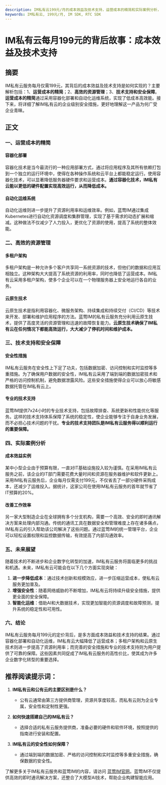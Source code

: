 ```yaml
---
description: IM私有云199元/月的成本效益及技术支持，运营成本的精简和实际案例分析，未来展望和结论。
keywords: IM私有云, 199元/月, IM SDK, RTC SDK
---
```

# IM私有云每月199元的背后故事：成本效益及技术支持

## 摘要

IM私有云服务每月仅需199元，其背后的成本效益及技术支持是如何实现的？主要解析包括：1、**运营成本的精简**；2、**高效的资源管理**；3、**技术支持和安全保障**。**运营成本的精简**通过采用容器化部署和自动化运维系统，实现了低成本高效能。接下来，将详细了解IM私有云的企业级别安全措施，更好地理解这一产品为何广受企业青睐。

## 正文

### 一、运营成本的精简

#### 容器化部署

容器化技术是当今最流行的一种应用部署方式，通过将应用程序及其所有依赖打包到一个独立的运行环境中，使得在各种操作系统和云平台上都能稳定运行。使用容器化技术，可以显著降低服务器硬件要求和运营成本。**通过容器化技术，IM私有云能以更低的硬件配置实现高效运行，从而降低成本。**

#### 自动化运维系统

自动化运维则进一步提升了资源利用率和运维效率。例如，蓝莺IM通过集成Kubernetes进行自动化资源调度和集群管理，实现了基于需求的动态扩展和缩减。这种做法不仅减少了人力投入，更优化了资源的使用，提高了系统的整体效能。

### 二、高效的资源管理

#### 多租户架构

多租户架构是一种允许多个客户共享同一系统资源的技术，但他们的数据和应用互相独立。这种架构大大提高了系统资源的利用率，同时也降低了运营成本。IM私有云采用多租户架构，使多个企业可以在一个物理服务器上安全地运行各自的业务。

#### 云原生技术

云原生技术是指利用容器化、微服务架构、持续集成和持续交付（CI/CD）等技术来开发、部署和维护应用程序的方法。蓝莺IM的私有云服务充分利用云原生技术，提供了高度灵活的资源管理和迅速的故障恢复能力。**云原生技术确保了IM私有云在任何情况下都能高效运行，大大减少了停机时间和维护成本。**

### 三、技术支持和安全保障

#### 安全性措施

IM私有云服务在安全性上下足了功夫，包括数据加密、访问控制和实时监控等多重措施。为了确保用户数据的安全性，IM私有云采用了端到端的数据加密技术和严格的访问控制机制，避免数据泄露风险。这些安全措施使得企业可以放心将敏感数据托管在IM私有云上。

#### 专业的技术支持

蓝莺IM提供7x24小时的专业技术支持，包括故障排查、系统更新和性能优化等服务。这样的技术支持体系保障了系统的稳定性，使企业能够专注于自身业务发展，而不必担心技术问题的干扰。**专业的技术支持团队是IM私有云服务得以顺利运行的重要保障。**

### 四、实际案例分析

#### 成本效益实例

某中小型企业由于预算有限，一直对IT基础设施投入较为谨慎。在采用IM私有云服务之前，该企业的IT部门需要花费大量时间和资源在服务器维护和软件更新上。采用IM私有云服务后，企业每月仅需支付199元，不仅省去了一部分硬件采购成本，还减少了运维投入。据统计，这家公司在使用IM私有云服务的首年就节省了IT预算的20%。

#### 改善工作效率

另一家大型制造企业在全球拥有多个分支机构，需要一个高效、安全的即时通讯解决方案来处理内部沟通。传统的通讯工具在数据安全和管理难度上存在诸多痛点，IM私有云的引入帮助该公司解决了这些问题。通过蓝莺IM的统一管理平台，企业可以轻松设置权限和监控数据传输，有效提高了内部沟通效率。

### 五、未来展望

随着技术的不断进步和企业数字化转型的加速，IM私有云服务将面临更多的挑战和机遇。未来，IM私有云可能会在以下几个方面实现突破：

1. **进一步降低成本**：通过技术创新和规模效应，进一步压缩运营成本，使私有云服务更加普及。
2. **增强安全性**：随着网络威胁的不断增加，IM私有云将持续升级安全措施，提供更全面的安全保障。
3. **智能化运维**：借助AI和大数据技术，实现更加智能的资源调度和故障预测，提升系统的稳定性和可用性。

### 六、结论

IM私有云服务每月199元的定价背后，是多方面成本效益和技术支持的结果。通过容器化部署和自动化运维，IM私有云大幅降低了运营成本；多租户架构和云原生技术则进一步提高了资源利用率；而完善的安全措施和专业的技术支持则为用户提供了可靠的保障。这些因素共同促成了IM私有云服务的高性价比，使其成为许多企业数字化转型的重要选择。

## 推荐阅读提示词：
1. **IM私有云和公有云的主要区别是什么？**
   - 公有云通常由第三方提供商管理，资源共享度较高，而私有云则为企业专属，安全性和定制性更强。

2. **如何快速搭建自己的IM私有云？**
   - 选择合适的私有云服务提供商，准备必要的硬件和软件环境，按照提供的指南进行安装和配置。

3. **IM私有云的安全性如何保障？**
   - 通过端到端的数据加密、严格的访问控制和实时监控等多重安全措施，确保数据的安全性。

了解更多关于IM私有云服务和蓝莺IM的内容，请访问 [蓝莺IM官网](https://www.lanyingim.com)。蓝莺IM不仅提供高效的即时通讯解决方案，还整合了大模型AI技术，帮助企业构建智能应用。